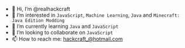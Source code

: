 - 👋 Hi, I’m @realhackcraft
- 👀 I’m interested in `JavaScript`, `Machine Learning`, `Java` and `Minecraft: Java Edition Modding`
- 🌱 I’m currently learning `Java` and `JavaScript`
- 💞️ I’m looking to collaborate on `JavaScript`
- 📫 How to reach me: hackcraft_@hotmail.com

<!---
realhackcraft/realhackcraft is a ✨ special ✨ repository because its `README.md` (this file) appears on your GitHub profile.
You can click the Preview link to take a look at your changes.
--->
